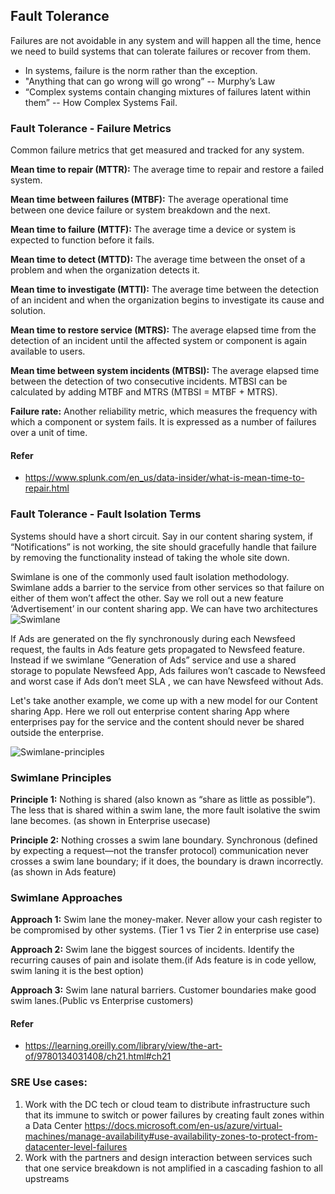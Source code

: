 ## Fault Tolerance

Failures are not avoidable in any system and will happen all the time, hence we need to build systems that can tolerate failures or recover from them.

- In systems, failure is the norm rather than the exception.
- "Anything that can go wrong will go wrong” -- Murphy’s Law
- “Complex systems contain changing mixtures of failures latent within them” -- How Complex Systems Fail.

### Fault Tolerance - Failure Metrics

Common failure metrics that get measured and tracked for any system.

**Mean time to repair (MTTR):** The average time to repair and restore a failed system. 

**Mean time between failures (MTBF):** The average operational time between one device failure or system breakdown and the next. 

**Mean time to failure (MTTF):** The average time a device or system is expected to function before it fails. 

**Mean time to detect (MTTD):** The average time between the onset of a problem and when the organization detects it. 

**Mean time to investigate (MTTI):** The average time between the detection of an incident and when the organization begins to investigate its cause and solution. 

**Mean time to restore service (MTRS):** The average elapsed time from the detection of an incident until the affected system or component is again available to users.

**Mean time between system incidents (MTBSI):** The average elapsed time between the detection of two consecutive incidents. MTBSI can be calculated by adding MTBF and MTRS (MTBSI = MTBF + MTRS).

**Failure rate:** Another reliability metric, which measures the frequency with which a component or system fails. It is expressed as a number of failures over a unit of time.

#### Refer
- https://www.splunk.com/en_us/data-insider/what-is-mean-time-to-repair.html

### Fault Tolerance - Fault Isolation Terms
Systems should have a short circuit. Say in our content sharing system, if “Notifications” is not working, the site should gracefully handle that failure by removing the functionality instead of taking the whole site down. 

Swimlane is one of the commonly used fault isolation methodology. Swimlane adds a barrier to the service from other services so that failure on either of them won’t affect the other. Say we roll out a new feature ‘Advertisement’ in our content sharing app.
We can have two architectures
![Swimlane](https://user-images.githubusercontent.com/1917513/97346462-79ff8900-18b1-11eb-9fe3-5bb42e4a9630.jpg)

If Ads are generated on the fly synchronously during each Newsfeed request, the faults in Ads feature gets propagated to Newsfeed feature. Instead if we swimlane “Generation of Ads” service and use a shared storage to populate Newsfeed App, Ads failures won’t cascade to Newsfeed and worst case if Ads don’t meet SLA , we can have Newsfeed without Ads.

Let's take another example, we come up with a new model for our Content sharing App. Here we roll out enterprise content sharing App where enterprises pay for the service and the content should never be shared outside the enterprise. 

![Swimlane-principles](https://user-images.githubusercontent.com/1917513/97346569-9f8c9280-18b1-11eb-942e-9274a7ac50ef.jpg)

### Swimlane Principles

**Principle 1:** Nothing is shared (also known as “share as little as possible”). The less that is shared within a swim lane, the more fault isolative the swim lane becomes. (as shown in Enterprise usecase)

**Principle 2:** Nothing crosses a swim lane boundary. Synchronous (defined by expecting a request—not the transfer protocol) communication never crosses a swim lane boundary; if it does, the boundary is drawn incorrectly. (as shown in Ads feature)

### Swimlane Approaches
**Approach 1:** Swim lane the money-maker. Never allow your cash register to be compromised by other systems. (Tier 1  vs Tier 2 in enterprise use case)

**Approach 2:** Swim lane the biggest sources of incidents. Identify the recurring causes of pain and isolate them.(if Ads feature is in code yellow, swim laning it is the best option)

**Approach 3:** Swim lane natural barriers. Customer boundaries make good swim lanes.(Public vs Enterprise customers)


#### Refer
- https://learning.oreilly.com/library/view/the-art-of/9780134031408/ch21.html#ch21


### SRE Use cases:
1. Work with the DC tech or cloud team to distribute infrastructure such that its immune to switch or power failures by creating fault zones within a Data Center
https://docs.microsoft.com/en-us/azure/virtual-machines/manage-availability#use-availability-zones-to-protect-from-datacenter-level-failures
2. Work with the partners and design interaction between services such that one service breakdown is not amplified in a cascading fashion to all upstreams


